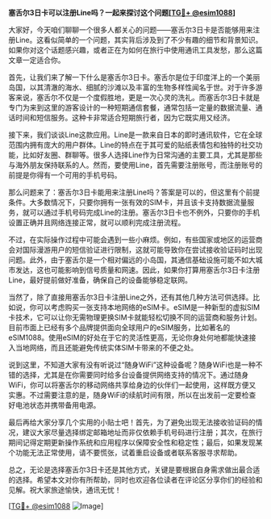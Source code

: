**塞舌尔3日卡可以注册Line吗？一起来探讨这个问题[[TG💪+ @esim1088](https://t.me/s/esim1088)]**

大家好，今天咱们聊聊一个很多人都关心的问题——塞舌尔3日卡是否能够用来注册Line。这看似简单的一个问题，其实背后涉及到了不少有趣的细节和背景知识。如果你对这个话题感兴趣，或者正在为如何在旅行中使用通讯工具发愁，那么这篇文章一定适合你。

首先，让我们来了解一下什么是塞舌尔3日卡。塞舌尔是位于印度洋上的一个美丽岛国，以其清澈的海水、细腻的沙滩以及丰富的生物多样性闻名于世。对于许多游客来说，塞舌尔不仅是一个度假胜地，更是一次心灵的洗礼。而塞舌尔3日卡就是专门为来到这里的游客设计的一种短期通信套餐，通常包括一定量的数据流量、通话时间和短信服务。这种卡非常适合短期旅行者，因为它既实用又经济。

接下来，我们谈谈Line这款应用。Line是一款来自日本的即时通讯软件，它在全球范围内拥有庞大的用户群体。Line的特点在于其可爱的贴纸表情包和独特的社交功能，比如好友圈、群聊等。很多人选择Line作为日常沟通的主要工具，尤其是那些与海外朋友保持联系的人。然而，要使用Line，首先需要注册账号，而注册账号的前提是你得有一个可用的手机号码。

那么问题来了：塞舌尔3日卡能用来注册Line吗？答案是可以的，但这里有个前提条件。大多数情况下，只要你拥有一张有效的SIM卡，并且该卡支持数据流量服务，就可以通过手机号码完成Line的注册。塞舌尔3日卡也不例外，只要你的手机设置正确并且网络连接正常，就可以顺利完成注册流程。

不过，在实际操作过程中可能会遇到一些小麻烦。例如，有些国家或地区的运营商会对国际漫游用户的短信验证进行限制，这就可能导致你在尝试接收验证码时出现问题。此外，由于塞舌尔是一个相对偏远的小岛国，其通信基础设施可能不如大城市发达，这也可能影响到信号质量和网速。因此，如果你打算用塞舌尔3日卡注册Line，最好提前做好准备，确保自己的设备能够稳定联网。

当然了，除了直接用塞舌尔3日卡注册Line之外，还有其他几种方法可供选择。比如说，你可以考虑购买一张支持本地网络的eSIM卡。eSIM是一种新型的虚拟SIM卡技术，它可以让你无需物理更换SIM卡就能轻松切换不同的运营商和服务计划。目前市面上已经有多个品牌提供面向全球用户的eSIM服务，比如著名的eSIM1088。使用eSIM的好处在于它的灵活性更高，无论你身处何地都能快速接入当地网络，而且还能避免传统实体SIM卡带来的不便之处。

说到这里，不知道大家有没有听说过“随身WiFi”这种设备呢？随身WiFi也是一种不错的选择，尤其是在你需要同时给多台设备提供网络支持的情况下。通过随身WiFi，你可以将塞舌尔的移动网络共享给身边的伙伴们一起使用，这样既方便又实惠。不过需要注意的是，随身WiFi的续航时间有限，所以在出发前一定要检查好电池状态并携带备用电源。

最后再给大家分享几个实用的小贴士吧！首先，为了避免出现无法接收验证码的情况，建议大家尽量选择绑定邮箱地址而非仅依赖手机号码进行注册；其次，在旅行期间记得定期更新操作系统和应用程序以保障安全性和稳定性；最后，如果发现某个功能无法正常使用，请不要慌张，试着重启设备或者联系客服寻求帮助。

总之，无论是选择塞舌尔3日卡还是其他方式，关键是要根据自身需求做出最合适的选择。希望本文对你有所帮助，同时也欢迎各位读者在评论区分享你们的经验和见解。祝大家旅途愉快，通讯无忧！

[[TG💪+ @esim1088](https://t.me/s/esim1088) ![Image](https://i.postimg.cc/4NQfJmqS/Snipaste-2025-05-13-00-14-12.png)]